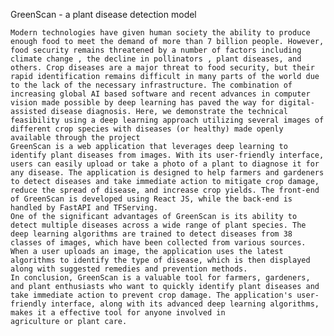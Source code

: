 GreenScan - a plant disease detection model 	

	Modern technologies have given human society the ability to produce enough food to meet the demand of more than 7 billion people. However, food security remains threatened by a number of factors including climate change , the decline in pollinators , plant diseases, and others. Crop diseases are a major threat to food security, but their rapid identification remains difficult in many parts of the world due to the lack of the necessary infrastructure. The combination of increasing global AI based software and recent advances in computer vision made possible by deep learning has paved the way for digital-assisted disease diagnosis. Here, we demonstrate the technical feasibility using a deep learning approach utilizing several images of different crop species with diseases (or healthy) made openly available through the project
	GreenScan is a web application that leverages deep learning to identify plant diseases from images. With its user-friendly interface, users can easily upload or take a photo of a plant to diagnose it for any disease. The application is designed to help farmers and gardeners to detect diseases and take immediate action to mitigate crop damage, reduce the spread of disease, and increase crop yields. The front-end of GreenScan is developed using React JS, while the back-end is handled by FastAPI and TFServing.
	One of the significant advantages of GreenScan is its ability to detect multiple diseases across a wide range of plant species. The deep learning algorithms are trained to detect diseases from 38 classes of images, which have been collected from various sources. When a user uploads an image, the application uses the latest algorithms to identify the type of disease, which is then displayed along with suggested remedies and prevention methods.
	In conclusion, GreenScan is a valuable tool for farmers, gardeners, and plant enthusiasts who want to quickly identify plant diseases and take immediate action to prevent crop damage. The application's user-friendly interface, along with its advanced deep learning algorithms, makes it a effective tool for anyone involved in agriculture or plant care.

